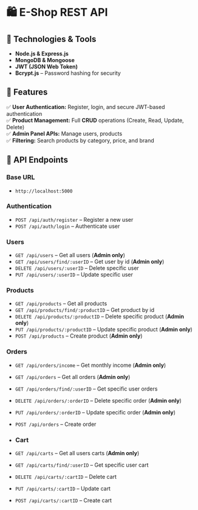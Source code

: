 # 🛍️ E-Shop REST API  

## 🔧 Technologies & Tools  
- **Node.js & Express.js**
- **MongoDB & Mongoose**
- **JWT (JSON Web Token)**
- **Bcrypt.js** – Password hashing for security  

## 🚀 Features  
✅ **User Authentication:** Register, login, and secure JWT-based authentication  
✅ **Product Management:** Full **CRUD** operations (Create, Read, Update, Delete)  
✅ **Admin Panel APIs:** Manage users, products  
✅ **Filtering:** Search products by category, price, and brand  

## 🔗 API Endpoints 

### **Base URL**
- `http://localhost:5000`

### **Authentication**  
- `POST /api/auth/register` – Register a new user
- `POST /api/auth/login` – Authenticate user

### **Users**
- `GET /api/users` – Get all users (**Admin only**)
- `GET /api/users/find/:userID` – Get user by id (**Admin only**)
- `DELETE /api/users/:userID` – Delete specific user
- `PUT /api/users/:userID` – Update specific user

### **Products**  
- `GET /api/products` – Get all products
- `GET /api/products/find/:productID` – Get product by id
- `DELETE /api/products/:productID` – Delete specific product (**Admin only**)
- `PUT /api/products/:productID` – Update specific product (**Admin only**)
- `POST /api/products` – Create product (**Admin only**)

### **Orders**  
- `GET /api/orders/income` – Get monthly income (**Admin only**)
- `GET /api/orders` – Get all orders (**Admin only**)
- `GET /api/orders/find/:userID` – Get specific user orders
- `DELETE /api/orders/:orderID` – Delete specific order  (**Admin only**)
- `PUT /api/orders/:orderID` – Update specific order (**Admin only**)
- `POST /api/orders` – Create order

- ### **Cart**
- `GET /api/carts` – Get all users carts (**Admin only**)
- `GET /api/carts/find/:userID` – Get specific user cart
- `DELETE /api/carts/:cartID` – Delete cart
- `PUT /api/carts/:cartID` – Update cart
- `POST /api/carts/:cartID` – Create cart

